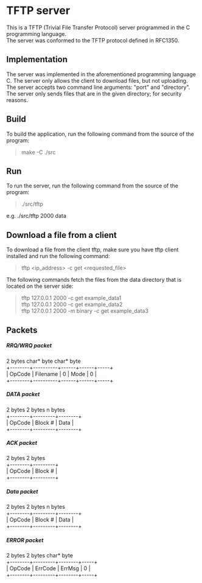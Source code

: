 # TFTP server
This is a TFTP (Trivial File Transfer Protocol) server programmed in the C programming language.<br/>
The server was conformed to the TFTP protocol defined in RFC1350.

## Implementation
The server was implemented in the aforementioned programming language C. The server only allows the client to download files, but not uploading.<br/>
The server accepts two command line arguments: "port" and "directory".<br/>
The server only sends files that are in the given directory; for security reasons.

## Build
To build the application, run the following command from the source of the program:
> make -C ./src

## Run
To run the server, run the following command from the source of the program:
> ./src/tftp <port> <directory>

e.g. ./src/tftp 2000 data

## Download a file from a client
To download a file from the client tftp, make sure you have tftp client installed and run the following command:
> tftp <ip_address> <port> -c get <requested_file>

The following commands fetch the files from the data directory that is located on the server side:
> tftp 127.0.0.1 2000 -c get example_data1<br/>
  tftp 127.0.0.1 2000 -c get example_data2<br/>
  tftp 127.0.0.1 2000 -m binary -c get example_data3

## Packets
##### RRQ/WRQ packet
 2 bytes     char\*   byte  char\*  byte<br/>
+--------+----------+------+------+-----+<br/>
| OpCode | Filename |   0  | Mode |  0  |<br/>
+--------+----------+------+------+-----+<br/>

##### DATA packet
 2 bytes   2 bytes  n bytes<br/>
+--------+---------+--------+<br/>
| OpCode | Block # |  Data  |<br/>
+--------+---------+--------+<br/>

##### ACK packet
 2 bytes   2 bytes<br/>
+--------+---------+<br/>
| OpCode | Block # |<br/>
+--------+---------+<br/>

##### Data packet
 2 bytes   2 bytes  n bytes<br/>
+--------+---------+--------+<br/>
| OpCode | Block # |  Data  |<br/>
+--------+---------+--------+<br/>

##### ERROR packet
 2 bytes   2 bytes   char\*  byte<br/>
+--------+---------+--------+-----+<br/>
| OpCode | ErrCode | ErrMsg |  0  |<br/>
+--------+---------+--------+-----+<br/>

